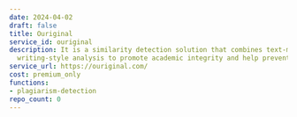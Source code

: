```yaml
---
date: 2024-04-02
draft: false
title: Ouriginal
service_id: ouriginal
description: It is a similarity detection solution that combines text-matching with
  writing-style analysis to promote academic integrity and help prevent plagiarism.
service_url: https://ouriginal.com/
cost: premium_only
functions:
- plagiarism-detection
repo_count: 0
---
```



